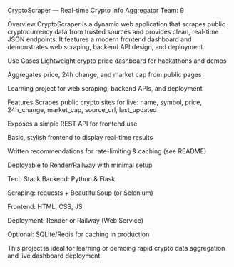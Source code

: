 CryptoScraper — Real-time Crypto Info Aggregator
Team: 9

Overview
CryptoScraper is a dynamic web application that scrapes public cryptocurrency data from trusted sources and provides clean, real-time JSON endpoints. It features a modern frontend dashboard and demonstrates web scraping, backend API design, and deployment.

Use Cases
Lightweight crypto price dashboard for hackathons and demos

Aggregates price, 24h change, and market cap from public pages

Learning project for web scraping, backend APIs, and deployment

Features
Scrapes public crypto sites for live:
name, symbol, price, 24h_change, market_cap, source_url, last_updated

Exposes a simple REST API for frontend use

Basic, stylish frontend to display real-time results

Written recommendations for rate-limiting & caching (see README)

Deployable to Render/Railway with minimal setup

Tech Stack
Backend: Python & Flask

Scraping: requests + BeautifulSoup (or Selenium)

Frontend: HTML, CSS, JS

Deployment: Render or Railway (Web Service)

Optional: SQLite/Redis for caching in production

This project is ideal for learning or demoing rapid crypto data aggregation and live dashboard deployment.
